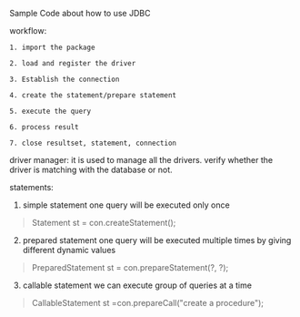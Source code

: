 Sample Code about how to use JDBC


workflow:

	1. import the package
	
	2. load and register the driver
	
	3. Establish the connection
	
	4. create the statement/prepare statement
	
	5. execute the query
	
	6. process result
	
	7. close resultset, statement, connection

driver manager:
	it is used to manage all the drivers.
	verify whether the driver is matching with the database or not.
	
statements:

1. simple statement
		one query will be executed only once
> Statement st = con.createStatement(); 

2. prepared statement
		one query will be executed multiple times by giving different dynamic values
> PreparedStatement st = con.prepareStatement(?, ?);

3. callable statement
		we can execute group of queries at a time
> CallableStatement st =con.prepareCall("create a procedure");
	
